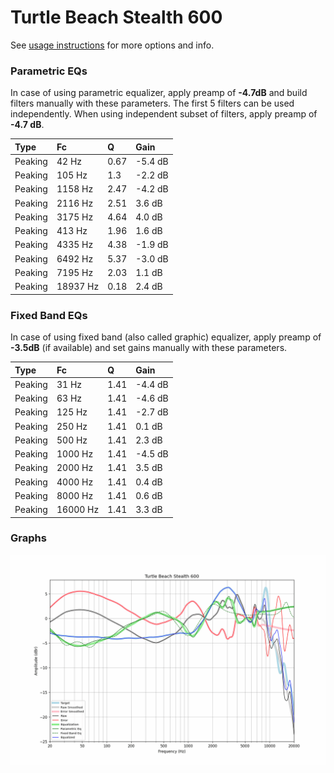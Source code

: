 # Turtle Beach Stealth 600
See [usage instructions](https://github.com/jaakkopasanen/AutoEq#usage) for more options and info.

### Parametric EQs
In case of using parametric equalizer, apply preamp of **-4.7dB** and build filters manually
with these parameters. The first 5 filters can be used independently.
When using independent subset of filters, apply preamp of **-4.7 dB**.

| Type    | Fc       |    Q | Gain    |
|:--------|:---------|:-----|:--------|
| Peaking | 42 Hz    | 0.67 | -5.4 dB |
| Peaking | 105 Hz   | 1.3  | -2.2 dB |
| Peaking | 1158 Hz  | 2.47 | -4.2 dB |
| Peaking | 2116 Hz  | 2.51 | 3.6 dB  |
| Peaking | 3175 Hz  | 4.64 | 4.0 dB  |
| Peaking | 413 Hz   | 1.96 | 1.6 dB  |
| Peaking | 4335 Hz  | 4.38 | -1.9 dB |
| Peaking | 6492 Hz  | 5.37 | -3.0 dB |
| Peaking | 7195 Hz  | 2.03 | 1.1 dB  |
| Peaking | 18937 Hz | 0.18 | 2.4 dB  |

### Fixed Band EQs
In case of using fixed band (also called graphic) equalizer, apply preamp of **-3.5dB**
(if available) and set gains manually with these parameters.

| Type    | Fc       |    Q | Gain    |
|:--------|:---------|:-----|:--------|
| Peaking | 31 Hz    | 1.41 | -4.4 dB |
| Peaking | 63 Hz    | 1.41 | -4.6 dB |
| Peaking | 125 Hz   | 1.41 | -2.7 dB |
| Peaking | 250 Hz   | 1.41 | 0.1 dB  |
| Peaking | 500 Hz   | 1.41 | 2.3 dB  |
| Peaking | 1000 Hz  | 1.41 | -4.5 dB |
| Peaking | 2000 Hz  | 1.41 | 3.5 dB  |
| Peaking | 4000 Hz  | 1.41 | 0.4 dB  |
| Peaking | 8000 Hz  | 1.41 | 0.6 dB  |
| Peaking | 16000 Hz | 1.41 | 3.3 dB  |

### Graphs
![](./Turtle%20Beach%20Stealth%20600.png)